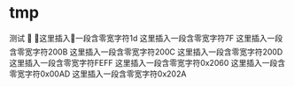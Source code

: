 # tmp
测试

这里插入一段含零宽字符1d
这里插入一段含零宽字符7F
这里插入​一段含零宽字符200B
这里插入‌一段含零宽字符200C
这里插入‍一段含零宽字符200D
这里插入﻿一段含零宽字符FEFF
这里插入⁠一段含零宽字符0x2060
这里插入­一段含零宽字符0x00AD
这里插入一段含零宽字符0x202A

